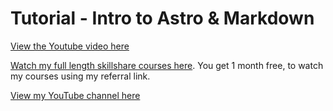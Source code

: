 # Tutorial - Intro to Astro & Markdown

[View the Youtube video here](https://youtu.be/ooTxbWnuP5c)

[Watch my full length skillshare courses here](https://skl.sh/3rsfq4y). You get 1 month free, to watch my courses using my referral link.

[View my YouTube channel here](https://www.youtube.com/channel/UCtlnMUJr68ytsr11_dv_elg)
